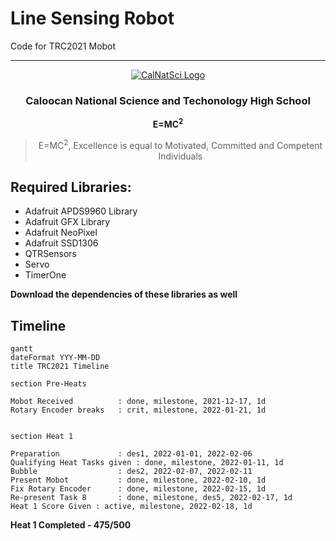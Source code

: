 # Line Sensing Robot

Code for TRC2021 Mobot


---
<!-- <div align="center">
  <h1>CalNatSci</h1>
</div>
 -->
<a href="https://calnatscitechhs.wixsite.com/calnatsci">
<p align="center">
  <img src="https://static.wixstatic.com/media/81ae59_4562c888dd1347c5a2ff08400bfe465f~mv2_d_4500_4500_s_4_2.png/v1/fill/w_203,h_207,al_c,q_85,usm_0.66_1.00_0.01/81ae59_4562c888dd1347c5a2ff08400bfe465f~mv2_d_4500_4500_s_4_2.webp" alt="CalNatSci Logo"/> 
</p>
</a>

<div align="center">
  <h3>
    Caloocan National Science and Techonology High School
  </h3>
</div>

<div align="center">
  <b>
    E=MC<sup>2</sup>
  </b>
    
  <blockquote>
    E=MC<sup>2</sup>, Excellence is equal to Motivated, Committed and Competent Individuals
  </blockquote>
</div>
  
## Required Libraries:
- Adafruit APDS9960 Library
- Adafruit GFX Library
- Adafruit NeoPixel
- Adafruit SSD1306
- QTRSensors
- Servo
- TimerOne

**Download the dependencies of these libraries as well**

## Timeline
```mermaid
gantt
dateFormat YYY-MM-DD
title TRC2021 Timeline

section Pre-Heats

Mobot Received          : done, milestone, 2021-12-17, 1d
Rotary Encoder breaks   : crit, milestone, 2022-01-21, 1d


section Heat 1

Preparation             : des1, 2022-01-01, 2022-02-06
Qualifying Heat Tasks given : done, milestone, 2022-01-11, 1d
Bubble                  : des2, 2022-02-07, 2022-02-11
Present Mobot           : done, milestone, 2022-02-10, 1d
Fix Rotary Encoder      : done, milestone, 2022-02-15, 1d
Re-present Task 8       : done, milestone, des5, 2022-02-17, 1d
Heat 1 Score Given : active, milestone, 2022-02-18, 1d
```

**Heat 1 Completed - 475/500**

